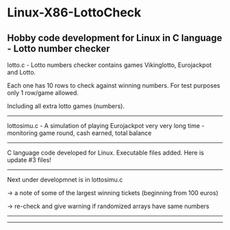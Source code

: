 # Linux-X86-LottoCheck
Hobby code development for Linux in C language - Lotto number checker
---------------------------------------------------------------------------------------------------------------

lotto.c - Lotto numbers checker contains games Vikinglotto, Eurojackpot and Lotto.

Each one has 10 rows to check against winning numbers. For test purposes only 1 row/game allowed.

Including all extra lotto games (numbers).

---------------------------------------------------------------------------------------------------------------

lottosimu.c - A simulation of playing Eurojackpot very very long time - monitoring game round, cash earned, total balance

---------------------------------------------------------------------------------------------------------------
C language code developed for Linux. 
Executable files added.
Here is update #3 files!

---------------------------------------------------------------------------------------------------------------

Next under developmnet is in lottosimu.c

-> a note of some of the largest winning tickets (beginning from 100 euros)

-> re-check and give warning if randomized arrays have same numbers

---------------------------------------------------------------------------------------------------------------

---------------------------------------------------------------------------------------------------------------
